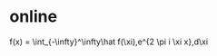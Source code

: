 <link rel="stylesheet" href="https://cdnjs.cloudflare.com/ajax/libs/KaTeX/0.6.0/katex.min.css">
<script src="https://cdnjs.cloudflare.com/ajax/libs/KaTeX/0.6.0/katex.min.js"></script>

# online

f(x) = \int_{-\infty}^\infty\hat f(\xi)\,e^{2 \pi i \xi x}\,d\xi
